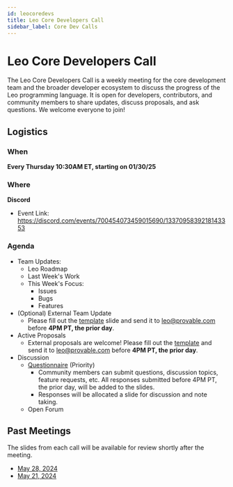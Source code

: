```yaml
---
id: leocoredevs
title: Leo Core Developers Call
sidebar_label: Core Dev Calls
---
```


# Leo Core Developers Call

The Leo Core Developers Call is a weekly meeting for the core development team and the broader developer ecosystem to discuss the progress of the Leo programming language. 
It is open for developers, contributors, and community members to share updates, discuss proposals, and ask questions.
We welcome everyone to join!

## Logistics

### When
**Every Thursday 10:30AM ET, starting on 01/30/25**

<!-- markdown-link-check-disable -->

### Where
**Discord**
- Event Link: https://discord.com/events/700454073459015690/1337095839218143353

<!-- markdown-link-check-enable -->

### Agenda 
- Team Updates:
  - Leo Roadmap
  - Last Week's Work
  - This Week's Focus:
    - Issues
    - Bugs
    - Features
- (Optional) External Team Update
  - Please fill out the [template](https://docs.google.com/presentation/d/180sMH64J0VUpBhiqk_s-aGt5vsee-B90HpPm1x-p8h8/edit?usp=sharing) slide and send it to leo@provable.com before **4PM PT, the prior day**.
- Active Proposals
  - External proposals are welcome! Please fill out the [template](https://docs.google.com/presentation/d/13dpaErgiJHBMmVx6d6eeXuSmgviRWaxZMdwpXVK64iI/edit?usp=sharing) and send it to leo@provable.com before **4PM PT, the prior day**.
- Discussion
  - [Questionnaire](https://forms.gle/w6EjSMvFFgqjK8QZA) (Priority)
    - Community members can submit questions, discussion topics, feature requests, etc. All responses submitted before 4PM PT, the prior day, will be added to the slides.
    - Responses will be allocated a slide for discussion and note taking.
  - Open Forum

## Past Meetings
The slides from each call will be available for review shortly after the meeting.
- [May 28, 2024](https://docs.google.com/presentation/d/1h3NaDqu6Lzu5an9qXie7xHcrcPWOZma3ytWS8tlFFrk/edit?usp=sharing)
- [May 21, 2024](https://docs.google.com/presentation/d/1M1zNuA0Xc2Qzi3PjdnmUnaFUYDjizskFcQHPT0NY8J8/edit?usp=sharing)

